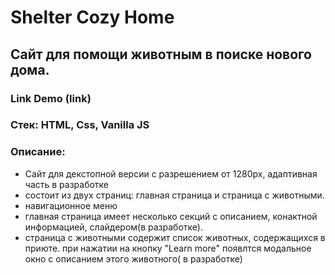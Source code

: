 # Shelter Cozy Home
## Сайт для помощи животным в поиске нового дома.
### Link Demo (link)
### Стек: HTML, Css, Vanilla JS
### Описание:
* Сайт для декстопной версии с разрешением от 1280px, адаптивная часть в разработке
* состоит из двух страниц: главная страница и страница с животными.
* навигационное меню 
* главная страница имеет несколько секций с описанием, конактной информацией, слайдером(в разработке).
* страница с животными содержит список животных, содержащихся в приюте. при нажатии на кнопку "Learn more" появлтся модальное окно с описанием этого животного( в разработке)

 